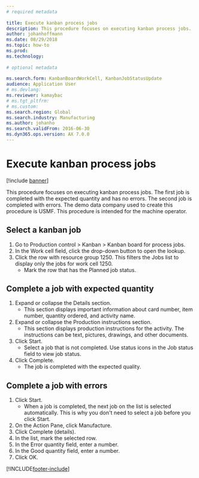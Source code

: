 ```yaml
--- 
# required metadata 
 
title: Execute kanban process jobs
description: This procedure focuses on executing kanban process jobs. 
author: johanhoffmann
ms.date: 08/29/2018
ms.topic: how-to 
ms.prod:  
ms.technology:  
 
# optional metadata 
 
ms.search.form: KanbanBoardWorkCell, KanbanJobStatusUpdate   
audience: Application User 
# ms.devlang:  
ms.reviewer: kamaybac
# ms.tgt_pltfrm:  
# ms.custom:  
ms.search.region: Global
ms.search.industry: Manufacturing
ms.author: johanho
ms.search.validFrom: 2016-06-30 
ms.dyn365.ops.version: AX 7.0.0 
---
```

# Execute kanban process jobs

[!include [banner](../../includes/banner.md)]

This procedure focuses on executing kanban process jobs. The first job is completed with the expected quantity and has no errors. The second job is completed with errors. The demo data company used to create this procedure is USMF. This procedure is intended for the machine operator.


## Select a kanban job
1. Go to Production control > Kanban > Kanban board for process jobs.
2. In the Work cell field, click the drop-down button to open the lookup.
3. Click the row with resource group 1250. This filters the Jobs list to display only the jobs for work cell 1250.
    * Mark the row that has the Planned job status.  

## Complete a job with expected quantity
1. Expand or collapse the Details section.
    * This section displays important information about card number, item number, quantity ordered, and activity name.  
2. Expand or collapse the Production instructions section.
    * This section displays production instructions for the activity. The instructions can be text, pictures, drawings, and other documents.  
3. Click Start.
    * Select a job that is not completed. Use status icons in the Job status field to view job status.      
4. Click Complete.
    * The job is completed with the expected quality.  

## Complete a job with errors
1. Click Start.
    * When a job is completed, the next job on the list is selected automatically. This is why you don't need to select a job before you click Start.  
2. On the Action Pane, click Manufacture.
3. Click Complete (details).
4. In the list, mark the selected row.
5. In the Error quantity field, enter a number.
6. In the Good quantity field, enter a number.
7. Click OK.



[!INCLUDE[footer-include](../../../includes/footer-banner.md)]